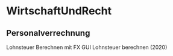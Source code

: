 # WirtschaftUndRecht
## Personalverrechnung
Lohnsteuer Berechnen mit FX GUI
Lohnsteuer berechnen (2020)
